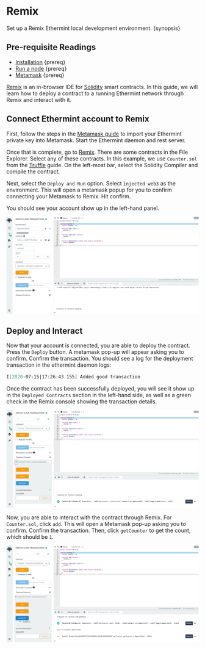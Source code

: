 <!--
order: 3
-->

# Remix

Set up a Remix Ethermint local development environment. {synopsis}

## Pre-requisite Readings

- [Installation](./../quickstart/installation.md) {prereq}
- [Run a node](./../quickstart/run_node.md) {prereq}
- [Metamask](./metamask.md) {prereq}

[Remix](http://remix.ethereum.org/) is an in-browser IDE for [Solidity](https://github.com/ethereum/solidity) smart contracts. In this guide, we will learn how to deploy a contract to a running Ethermint network through Remix and interact with it.

## Connect Ethermint account to Remix

First, follow the steps in the [Metamask guide](./metamask.md) to import your Ethermint private key into Metamask. Start the Ethermint daemon and rest server.

Once that is complete, go to [Remix](http://remix.ethereum.org/). There are some contracts in the File Explorer. Select any of these contracts.  In this example, we use `Counter.sol` from the [Truffle](./truffle.md) guide. On the left-most bar, select the Solidity Compiler and compile the contract.

Next, select the `Deploy and Run` option. Select `injected web3` as the environment. This will open a metamask popup for you to confirm connecting your Metamask to Remix. Hit confirm. 

You should see your account show up in the left-hand panel.

![remix connected to ethermint](./img/remix_deploy.png)

## Deploy and Interact

Now that your account is connected, you are able to deploy the contract. Press the `Deploy` button. A metamask pop-up will appear asking you to confirm.  Confirm the transaction.  You should see a log for the deployment transaction in the ethermint daemon logs:

```bash
I[2020-07-15|17:26:43.155] Added good transaction                       module=mempool tx=877A8E6600FA27EC2B2362719274314977B243671DC4E5F8796ED97FFC0CBE42 res="&{CheckTx:log:\"[]\" gas_wanted:121193 }" height=31 total=1
```

Once the contract has been successfully deployed, you will see it show up in the `Deployed Contracts` section in the left-hand side, as well as a green check in the Remix console showing the transaction details.

![deployed contract through remix](./img/remix_deployed.png)

Now, you are able to interact with the contract through Remix. For `Counter.sol`, click `add`. This will open a Metamask pop-up asking you to confirm. Confirm the transaction. Then, click `getCounter` to get the count, which should be `1`.

![interacting with deployed contract through remix](./img/remix_interact.png)
